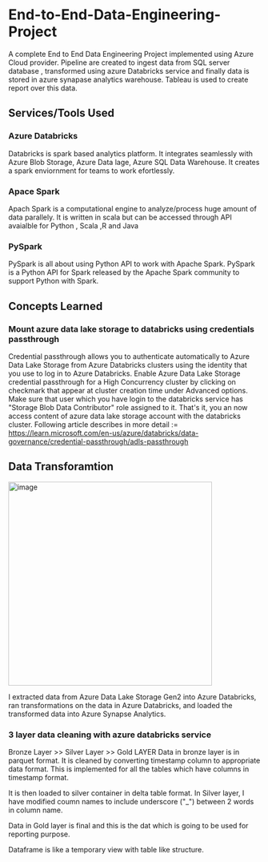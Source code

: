 # End-to-End-Data-Engineering-Project
A complete End to End Data Engineering Project implemented using Azure Cloud provider. Pipeline are created to ingest data from SQL server database , transformed using azure Databricks service and finally data is stored in azure synapase analytics warehouse. Tableau is used to create report over this data.

## Services/Tools Used

### Azure Databricks
Databricks is spark based analytics platform. It integrates seamlessly with Azure Blob Storage, Azure Data lage, Azure SQL Data Warehouse. It creates a spark enviornment for teams to work efortlessly.

### Apace Spark
Apach Spark is a computational engine to analyze/process huge amount of data parallely. It is written in scala but can be accessed through API avaialble for Python , Scala ,R and Java

### PySpark
PySpark is all about using Python API to work with Apache Spark.
PySpark is a Python API for Spark released by the Apache Spark community to support Python with Spark.

## Concepts Learned

### Mount azure data lake storage to databricks using credentials passthrough
Credential passthrough allows you to authenticate automatically to Azure Data Lake Storage from Azure Databricks clusters using the identity that you use to log in to Azure Databricks.
Enable Azure Data Lake Storage credential passthrough for a High Concurrency cluster by clicking on checkmark that appear at cluster creation time under Advanced options.
Make sure that user which you have login to the databricks service has "Storage Blob Data Contributor" role assigned to it. That's it, you an now access content of azure data
lake storage account with the databricks cluster. 
Following article describes in more detail := https://learn.microsoft.com/en-us/azure/databricks/data-governance/credential-passthrough/adls-passthrough

## Data Transforamtion 
<img width="407" alt="image" src="https://github.com/crazylot/End-to-End-Data-Engineering-Project/assets/63306186/eb6d61bb-ae0d-4353-8d36-5c06a7767bf8">

I extracted data from Azure Data Lake Storage Gen2 into Azure Databricks, ran transformations on the data in Azure Databricks, and loaded the transformed data into Azure Synapse Analytics.

### 3 layer data cleaning with azure databricks service
Bronze Layer >> Silver Layer >> Gold LAYER
Data in bronze layer is in parquet format. It is cleaned by converting timestamp column to appropriate data format. This is implemented for all the tables which have columns in timestamp format.

It is then loaded to silver container in delta table format. In Silver layer, I have modified coumn names to include underscore ("_") between 2 words in column name.

Data in Gold layer is final and this is the dat which is going to be used for reporting purpose.

Dataframe is like a temporary view with table like structure.



